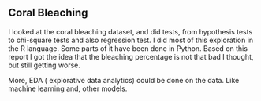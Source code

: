 ## Coral Bleaching

I looked at the coral bleaching dataset, and did tests, from hypothesis tests to chi-square tests and also regression test. I did most of this exploration in the R language. Some parts of it have been done in Python. 
Based on this report I got the idea that the bleaching percentage is not that bad I thought, but still getting worse. 

More, EDA ( explorative data analytics) could be done on the data. Like machine learning and, other models. 
